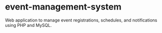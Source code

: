 # event-management-system
Web application to manage event registrations, schedules, and notifications using PHP and MySQL.
